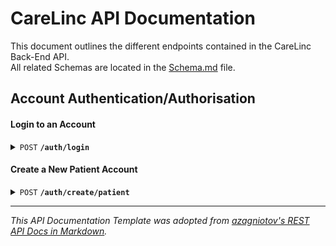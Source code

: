 # CareLinc API Documentation
This document outlines the different endpoints contained in the CareLinc Back-End API.  
All related Schemas are located in the [Schema.md](./Schema.md) file.

## Account Authentication/Authorisation
#### Login to an Account
<details>
<summary><code>POST</code> <code><b>/auth/login</b></code></summary>

**Request Body**
 > | name | type | data type |
> |-----------|-----------|-------------------------|
> | email | required | string |
> | password | required | string |

**Sample Request Body**
```json
{
    "email": "johndoe@mail.com",
    "password": "password123",
}
```

**Responses**

> | http code | response |
> |---------------|---------------------------------------------------------------------|
> | `200` | `{ message: "Login Successful", account: <account object> }` |
> | `403` | `{ message: "Incorrect Password" }` |
> | `404` | `{ message: "Account with email <email address> not found." }` |
> | `500` | `{ message: "Internal Server Error" }` |
</details>

#### Create a New Patient Account
<details>
<summary><code>POST</code> <code><b>/auth/create/patient</b></code></summary>

**Request Body**
> | name | type | data type |
> |-----------|-----------|-------------------------|
> | name | required | string |
> | email | required | string |
> | password | required | string |
> | knownAllergies | required | string |
> | birthdate | required | string (format: YYYY-MM-DD) |
> | email | required | string |
> | qns | required | object |

**Data Object for `qns` Attribute**

```json
{
  "qOne": "string",
  "qTwo": "string",
  "qThree": "string",
  "qFour": "string",
  "qFive": "string",
  "qSix": "string"
}
```

**Sample Request Body**
```json
{
  "name": "John Doe",
  "email": "john.doe@example.com",
  "password": "password123",
  "knownAllergies": "None",
  "birthdate": "1990-01-01",
  "qns": {
    "qOne": "Answer to question one",
    "qTwo": "Answer to question two",
    "qThree": "Answer to question three",
    "qFour": "Answer to question four",
    "qFive": "Answer to question five",
    "qSix": "Answer to question six"
  }
}
```

**Responses**

> | http code | response |
> |---------------|---------------------------------------------------------------------|
> | `201` | `{ message: "Account Created Successfully", account: <account object> }` |
> | `500` | `{ message: "Internal Server Error" }` |
</details>

---
_This API Documentation Template was adopted from [azagniotov's REST API Docs in Markdown](https://gist.github.com/azagniotov/a4b16faf0febd12efbc6c3d7370383a6)._